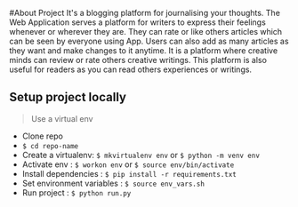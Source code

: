 #About Project
It's a blogging platform for journalising your thoughts. The Web Application serves a platform for writers to express their feelings whenever or wherever they are. They can rate or like others articles which can be seen by everyone using App. Users can also add as many articles as they want and make changes to it anytime. It is a platform where creative minds can review or rate others creative writings. This platform is also useful for readers as you can read others experiences or writings.

## Setup project locally
> Use a virtual env
* Clone repo
* ```$ cd repo-name```
* Create a virtualenv: ```$ mkvirtualenv env``` or ```$ python -m venv env```
* Activate env : ```$ workon env``` or ```$ source env/bin/activate```
* Install dependencies : ```$ pip install -r requirements.txt```
* Set environment variables : ```$ source env_vars.sh```
* Run project : ```$ python run.py```
